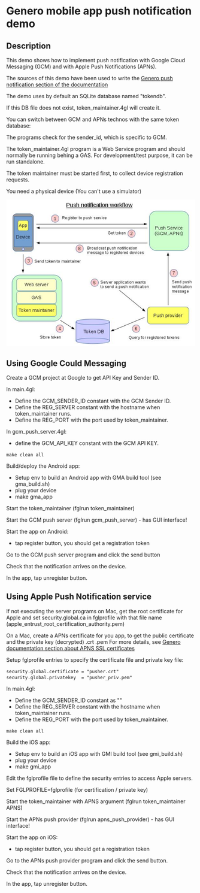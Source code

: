 # Genero mobile app push notification demo

## Description

This demo shows how to implement push notification with Google Cloud Messaging (GCM) and with Apple Push Notifications (APNs).

The sources of this demo have been used to write the
 [Genero push notification section of the documentation](http://4js.com/online_documentation/fjs-fgl-manual-html/#fgl-topics/c_fgl_mobile_push_notifications.html)

The demo uses by default an SQLite database named "tokendb".

If this DB file does not exist, token_maintainer.4gl will create it.

You can switch between GCM and APNs technos with the same token database:

The programs check for the sender_id, which is specific to GCM.

The token_maintainer.4gl program is a Web Service program and should normally be running behing a GAS. For development/test purpose, it can be run standalone.

The token maintainer must be started first, to collect device registration requests.

You need a physical device (You can't use a simulator)

![Push notification workflow](https://github.com/FourjsGenero/ex_push_notification/raw/master/docs/push-workflow.png)

## Using Google Could Messaging

Create a GCM project at Google to get API Key and Sender ID.

In main.4gl:
* Define the GCM_SENDER_ID constant with the GCM Sender ID.
* Define the REG_SERVER constant with the hostname when token_maintainer runs.
* Define the REG_PORT with the port used by token_maintainer.

In gcm_push_server.4gl:
* define the GCM_API_KEY constant with the GCM API KEY.

```
make clean all
```

Build/deploy the Android app:
* Setup env to build an Android app with GMA build tool (see gma_build.sh)
* plug your device
* make gma_app

Start the token_maintainer (fglrun token_maintainer)

Start the GCM push server (fglrun gcm_push_server) - has GUI interface!

Start the app on Android:
* tap register button, you should get a registration token

Go to the GCM push server program and click the send button

Check that the notification arrives on the device.

In the app, tap unregister button.

## Using Apple Push Notification service

If not executing the server programs on Mac, get the root certificate for Apple and set security.global.ca in fglprofile with that file name (apple_entrust_root_certification_authority.pem)

On a Mac, create a APNs certificate for you app, to get the public certificate and the private key (decrypted) .crt .pem
For more details, see [Genero documentation section about APNS SSL certificates](https://www.4js.com/online_documentation/fjs-fgl-manual-html/#fgl-topics/c_gws_ComAPNS_security.html)

Setup fglprofile entries to specify the certificate file and private key file:
```
security.global.certificate = "pusher.crt"
security.global.privatekey  = "pusher_priv.pem"
```

In main.4gl:
* Define the GCM_SENDER_ID constant as ""
* Define the REG_SERVER constant with the hostname when token_maintainer runs.
* Define the REG_PORT with the port used by token_maintainer.

```
make clean all
```

Build the iOS app:
* Setup env to build an iOS app with GMI build tool (see gmi_build.sh)
* plug your device
* make gmi_app

Edit the fglprofile file to define the security entries to access Apple servers.

Set FGLPROFILE=fglprofile (for certification / private key)

Start the token_maintainer with APNS argument (fglrun token_maintainer APNS)

Start the APNs push provider (fglrun apns_push_provider) - has GUI interface!

Start the app on iOS:
* tap register button, you should get a registration token

Go to the APNs push provider program and click the send button.

Check that the notification arrives on the device.

In the app, tap unregister button.
